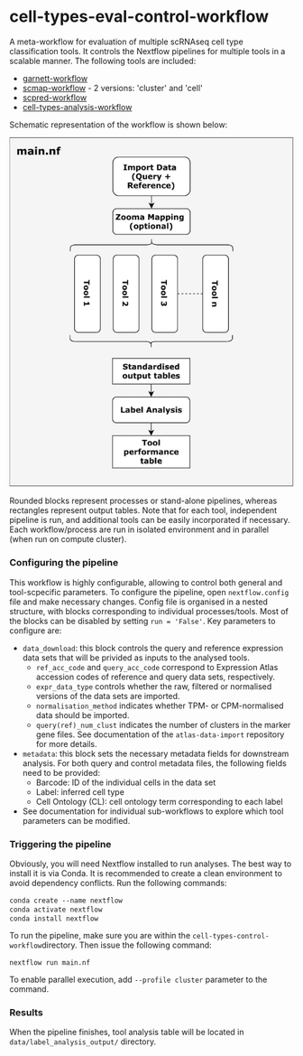 # cell-types-eval-control-workflow
A meta-workflow for evaluation of multiple scRNAseq cell type classification tools. It controls the Nextflow pipelines for multiple tools in a scalable manner. The following tools are included: 
* [garnett-workflow](https://github.com/ebi-gene-expression-group/garnett-workflow)
* [scmap-workflow](https://github.com/ebi-gene-expression-group/scmap-workflow) - 2 versions: 'cluster' and 'cell'
* [scpred-workflow](https://github.com/ebi-gene-expression-group/scpred-workflow)
* [cell-types-analysis-workflow](https://github.com/ebi-gene-expression-group/cell-types-analysis-workflow)

Schematic representation of the workflow is shown below:

![](https://github.com/ebi-gene-expression-group/cell-types-control-workflow/blob/develop/control_pipeline.png)

Rounded blocks represent processes or stand-alone pipelines, whereas rectangles represent output tables. Note that for each tool, independent pipeline is run, and additional tools can be easily incorporated if necessary. Each workflow/process are run in isolated environment and in parallel (when run on compute cluster).  

### Configuring the pipeline
This workflow is highly configurable, allowing to control both general and tool-scpecific parameters. To configure the pipeline, open `nextflow.config` file and make necessary changes. Config file is organised in a nested structure, with blocks corresponding to individual processes/tools. Most of the blocks can be disabled by setting `run = 'False'`.
Key parameters to configure are:
* `data_download`: this block controls the query and reference expression data sets that will be privided as inputs to the analysed tools.
    * `ref_acc_code` and `query_acc_code` correspond to Expression Atlas accession codes of reference and query data sets, respectively. 
    * `expr_data_type` controls whether the raw, filtered or normalised versions of the data sets are imported. 
    * `normalisation_method` indicates whether TPM- or CPM-normalised data should be imported. 
    * `query(ref)_num_clust` indicates the number of clusters in the marker gene files. See documentation of the `atlas-data-import` repository for more details. 
* `metadata`: this block sets the necessary metadata fields for downstream analysis. For both query and control metadata files, the following fields need to be provided:
    * Barcode: ID of the individual cells in the data set
    * Label: inferred cell type
    * Cell Ontology (CL): cell ontology term corresponding to each label
* See documentation for individual sub-workflows to explore which tool parameters can be modified. 

### Triggering the pipeline 
Obviously, you will need Nextflow installed to run analyses. The best way to install it is via Conda. It is recommended to create a clean environment to avoid dependency conflicts. Run the following commands:
```
conda create --name nextflow
conda activate nextflow
conda install nextflow
```
To run the pipeline, make sure you are within the `cell-types-control-workflow`directory. Then issue the following command:
```
nextflow run main.nf
```
To enable parallel execution, add `--profile cluster` parameter to the command. 

### Results 
When the pipeline finishes, tool analysis table will be located in `data/label_analysis_output/` directory. 








